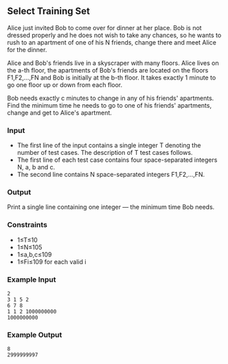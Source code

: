 ## Select Training Set

Alice just invited Bob to come over for dinner at her place. Bob is not dressed properly and he does not wish to take any chances, so he wants to rush to an apartment of one of his N friends, change there and meet Alice for the dinner.

Alice and Bob's friends live in a skyscraper with many floors. Alice lives on the a-th floor, the apartments of Bob's friends are located on the floors F1,F2,…,FN and Bob is initially at the b-th floor. It takes exactly 1 minute to go one floor up or down from each floor.

Bob needs exactly c minutes to change in any of his friends' apartments. Find the minimum time he needs to go to one of his friends' apartments, change and get to Alice's apartment.

### Input

- The first line of the input contains a single integer T denoting the number of test cases. The description of T test cases follows.
- The first line of each test case contains four space-separated integers N, a, b and c.
- The second line contains N space-separated integers F1,F2,…,FN.

### Output

Print a single line containing one integer ― the minimum time Bob needs.

### Constraints

- 1≤T≤10
- 1≤N≤105
- 1≤a,b,c≤109
- 1≤Fi≤109 for each valid i

### Example Input

```
2
3 1 5 2
6 7 8
1 1 2 1000000000
1000000000
```

### Example Output

```
8
2999999997
```
